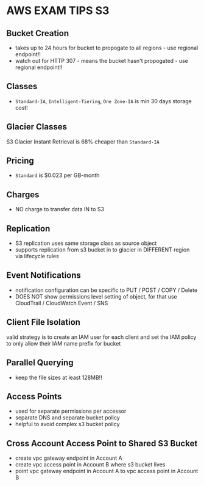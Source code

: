 # AWS EXAM TIPS S3

## Bucket Creation

- takes up to 24 hours for bucket to propogate to all regions - use regional endpoint!!
- watch out for HTTP 307 - means the bucket hasn't propogated - use regional endpoint!!

## Classes

- `Standard-IA`, `Intelligent-Tiering`, `One Zone-IA` is min 30 days storage cost!

## Glacier Classes

S3 Glacier Instant Retrieval is 68% cheaper than `Standard-IA`

## Pricing

- `Standard` is $0.023 per GB-month

## Charges

- NO charge to transfer data IN to S3

## Replication

- S3 replication uses same storage class as source object
- supports replication from s3 bucket in to glacier in DIFFERENT region via lifecycle rules

## Event Notifications

- notification configuration can be specific to PUT / POST / COPY / Delete
- DOES NOT show permissions level setting of object, for that use CloudTrail / CloudWatch Event / SNS

## Client File Isolation

valid strategy is to create an IAM user for each client and set the IAM policy to only allow their IAM name prefix for bucket

## Parallel Querying

- keep the file sizes at least 128MB!!

## Access Points

- used for separate permissions per accessor
- separate DNS and separate bucket policy
- helpful to avoid complex s3 bucket policy

## Cross Account Access Point to Shared S3 Bucket

- create vpc gateway endpoint in Account A
- create vpc access point in Account B where s3 bucket lives
- point vpc gateway endpoint in Account A to vpc access point in Account B
